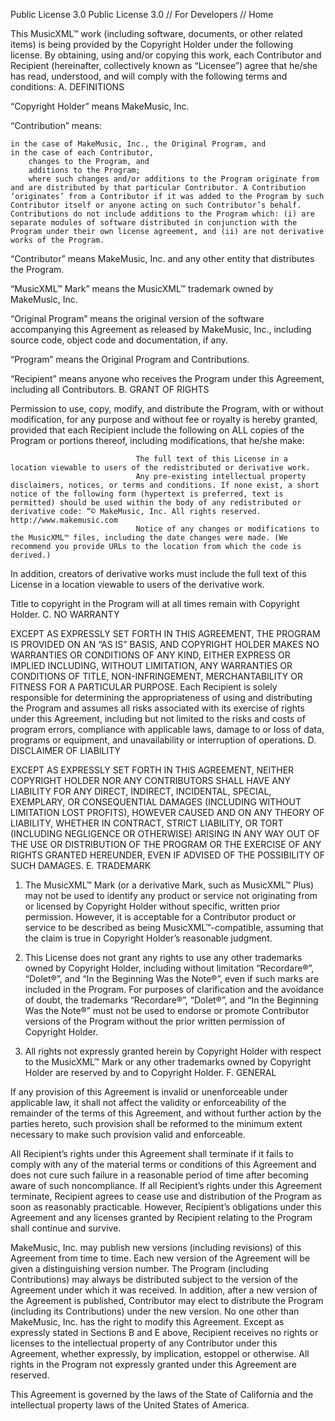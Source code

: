 Public License 3.0
Public License 3.0 // For Developers // Home

This MusicXML™ work (including software, documents, or other related items) is being provided by the Copyright Holder under the following license. By obtaining, using and/or copying this work, each Contributor and Recipient (hereinafter, collectively known as “Licensee”) agree that he/she has read, understood, and will comply with the following terms and conditions:
A. DEFINITIONS

“Copyright Holder” means MakeMusic, Inc.

“Contribution” means:

    in the case of MakeMusic, Inc., the Original Program, and
    in the case of each Contributor,
        changes to the Program, and
        additions to the Program;
        where such changes and/or additions to the Program originate from and are distributed by that particular Contributor. A Contribution ‘originates’ from a Contributor if it was added to the Program by such Contributor itself or anyone acting on such Contributor’s behalf. Contributions do not include additions to the Program which: (i) are separate modules of software distributed in conjunction with the Program under their own license agreement, and (ii) are not derivative works of the Program. 

“Contributor” means MakeMusic, Inc. and any other entity that distributes the Program.

“MusicXML™ Mark” means the MusicXML™ trademark owned by MakeMusic, Inc.

“Original Program” means the original version of the software accompanying this Agreement as released by MakeMusic, Inc., including source code, object code and documentation, if any.

“Program” means the Original Program and Contributions.

“Recipient” means anyone who receives the Program under this Agreement, including all Contributors.
B. GRANT OF RIGHTS

Permission to use, copy, modify, and distribute the Program, with or without modification, for any purpose and without fee or royalty is hereby granted, provided that each Recipient include the following on ALL copies of the Program or portions thereof, including modifications, that he/she make:

                                The full text of this License in a location viewable to users of the redistributed or derivative work.
                                Any pre-existing intellectual property disclaimers, notices, or terms and conditions. If none exist, a short notice of the following form (hypertext is preferred, text is permitted) should be used within the body of any redistributed or derivative code: “© MakeMusic, Inc. All rights reserved. http://www.makemusic.com
                                Notice of any changes or modifications to the MusicXML™ files, including the date changes were made. (We recommend you provide URLs to the location from which the code is derived.)

In addition, creators of derivative works must include the full text of this License in a location viewable to users of the derivative work.

Title to copyright in the Program will at all times remain with Copyright Holder.
C. NO WARRANTY

EXCEPT AS EXPRESSLY SET FORTH IN THIS AGREEMENT, THE PROGRAM IS PROVIDED ON AN “AS IS” BASIS, AND COPYRIGHT HOLDER MAKES NO WARRANTIES OR CONDITIONS OF ANY KIND, EITHER EXPRESS OR IMPLIED INCLUDING, WITHOUT LIMITATION, ANY WARRANTIES OR CONDITIONS OF TITLE, NON-INFRINGEMENT, MERCHANTABILITY OR FITNESS FOR A PARTICULAR PURPOSE. Each Recipient is solely responsible for determining the appropriateness of using and distributing the Program and assumes all risks associated with its exercise of rights under this Agreement, including but not limited to the risks and costs of program errors, compliance with applicable laws, damage to or loss of data, programs or equipment, and unavailability or interruption of operations.
D. DISCLAIMER OF LIABILITY

EXCEPT AS EXPRESSLY SET FORTH IN THIS AGREEMENT, NEITHER COPYRIGHT HOLDER NOR ANY CONTRIBUTORS SHALL HAVE ANY LIABILITY FOR ANY DIRECT, INDIRECT, INCIDENTAL, SPECIAL, EXEMPLARY, OR CONSEQUENTIAL DAMAGES (INCLUDING WITHOUT LIMITATION LOST PROFITS), HOWEVER CAUSED AND ON ANY THEORY OF LIABILITY, WHETHER IN CONTRACT, STRICT LIABILITY, OR TORT (INCLUDING NEGLIGENCE OR OTHERWISE) ARISING IN ANY WAY OUT OF THE USE OR DISTRIBUTION OF THE PROGRAM OR THE EXERCISE OF ANY RIGHTS GRANTED HEREUNDER, EVEN IF ADVISED OF THE POSSIBILITY OF SUCH DAMAGES.
E. TRADEMARK

1. The MusicXML™ Mark (or a derivative Mark, such as MusicXML™ Plus) may not be used to identify any product or service not originating from or licensed by Copyright Holder without specific, written prior permission. However, it is acceptable for a Contributor product or service to be described as being MusicXML™-compatible, assuming that the claim is true in Copyright Holder’s reasonable judgment.

2. This License does not grant any rights to use any other trademarks owned by Copyright Holder, including without limitation “Recordare®”, “Dolet®”, and “In the Beginning Was the Note®”, even if such marks are included in the Program. For purposes of clarification and the avoidance of doubt, the trademarks “Recordare®”, “Dolet®”, and “In the Beginning Was the Note®” must not be used to endorse or promote Contributor versions of the Program without the prior written permission of Copyright Holder.

3. All rights not expressly granted herein by Copyright Holder with respect to the MusicXML™ Mark or any other trademarks owned by Copyright Holder are reserved by and to Copyright Holder.
F. GENERAL

If any provision of this Agreement is invalid or unenforceable under applicable law, it shall not affect the validity or enforceability of the remainder of the terms of this Agreement, and without further action by the parties hereto, such provision shall be reformed to the minimum extent necessary to make such provision valid and enforceable.

All Recipient’s rights under this Agreement shall terminate if it fails to comply with any of the material terms or conditions of this Agreement and does not cure such failure in a reasonable period of time after becoming aware of such noncompliance. If all Recipient’s rights under this Agreement terminate, Recipient agrees to cease use and distribution of the Program as soon as reasonably practicable. However, Recipient’s obligations under this Agreement and any licenses granted by Recipient relating to the Program shall continue and survive.

MakeMusic, Inc. may publish new versions (including revisions) of this Agreement from time to time. Each new version of the Agreement will be given a distinguishing version number. The Program (including Contributions) may always be distributed subject to the version of the Agreement under which it was received. In addition, after a new version of the Agreement is published, Contributor may elect to distribute the Program (including its Contributions) under the new version. No one other than MakeMusic, Inc. has the right to modify this Agreement. Except as expressly stated in Sections B and E above, Recipient receives no rights or licenses to the intellectual property of any Contributor under this Agreement, whether expressly, by implication, estoppel or otherwise. All rights in the Program not expressly granted under this Agreement are reserved.

This Agreement is governed by the laws of the State of California and the intellectual property laws of the United States of America.

